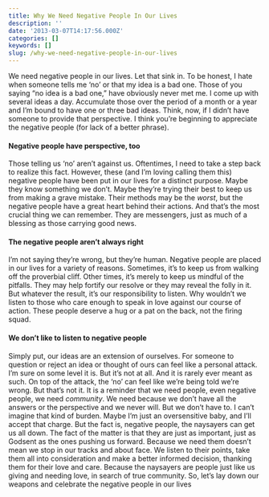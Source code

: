 ```yaml
---
title: Why We Need Negative People In Our Lives
description: ''
date: '2013-03-07T14:17:56.000Z'
categories: []
keywords: []
slug: /why-we-need-negative-people-in-our-lives
---
```

We need negative people in our lives. Let that sink in. To be honest, I hate when someone tells me ‘no’ or that my idea is a bad one. Those of you saying “no idea is a bad one,” have obviously never met me. I come up with several ideas a day. Accumulate those over the period of a month or a year and I’m bound to have one or three bad ideas. Think, now, if I didn’t have someone to provide that perspective. I think you’re beginning to appreciate the negative people (for lack of a better phrase).
#### Negative people have perspective, too
Those telling us ‘no’ aren’t against us. Oftentimes, I need to take a step back to realize this fact. However, these (and I’m loving calling them this) negative people have been put in our lives for a distinct purpose. Maybe they know something we don’t. Maybe they’re trying their best to keep us from making a grave mistake. Their methods may be the _worst_, but the negative people have a great heart behind their actions. And that’s the most crucial thing we can remember. They are messengers, just as much of a blessing as those carrying good news.
#### The negative people aren’t always right
I’m not saying they’re wrong, but they’re human. Negative people are placed in our lives for a variety of reasons. Sometimes, it’s to keep us from walking off the proverbial cliff. Other times, it’s merely to keep us mindful of the pitfalls. They may help fortify our resolve or they may reveal the folly in it. But whatever the result, it’s our responsibility to listen. Why wouldn’t we listen to those who care enough to speak in love against our course of action. These people deserve a hug or a pat on the back, not the firing squad.
#### We don’t like to listen to negative people
Simply put, our ideas are an extension of ourselves. For someone to question or reject an idea or thought of ours can feel like a personal attack. I’m sure on some level it is. But it’s not at all. And it is rarely ever meant as such. On top of the attack, the ‘no’ can feel like we’re being told we’re wrong. But that’s not it. It is a reminder that we need people, even negative people, we need _community_. We need because we don’t have all the answers or the perspective and we never will. But we don’t have to. I can’t imagine that kind of burden.
Maybe I’m just an oversensitive baby, and I’ll accept that charge. But the fact is, negative people, the naysayers can get us all down. The fact of the matter is that they are just as important, just as Godsent as the ones pushing us forward. Because we need them doesn’t mean we stop in our tracks and about face. We listen to their points, take them all into consideration and make a better informed decision, thanking them for their love and care. Because the naysayers are people just like us giving and needing love, in search of true community. So, let’s lay down our weapons and celebrate the negative people in our lives
